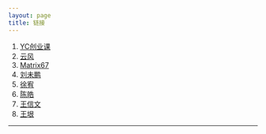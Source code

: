 ```yaml
---
layout: page
title: 链接
---
```


1. [YC创业课][0]
2. [云风][1]
3. [Matrix67][2]
4. [刘未鹏][3]
5. [徐宥][4]
6. [陈皓][5]
7. [王信文][6]
8. [王垠][7]


<script type="text/javascript">
var links = document.links;
 
for (var i = 0, linksLength = links.length; i < linksLength; i++) {
   if (links[i].hostname != window.location.hostname) {
       links[i].target = '_blank';
   } 
}
</script>
---
[0]: http://startupclass.club
[1]: http://blog.codingnow.com
[2]: http://www.matrix67.com/blog
[3]: http://mindhacks.cn
[4]: http://blog.youxu.info
[5]: http://coolshell.cn
[6]: http://www.verypig.com
[7]: http://www.yinwang.org



